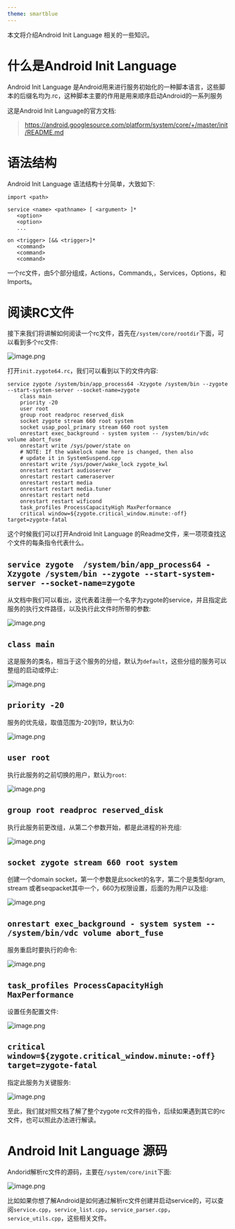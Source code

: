 ```yaml
---
theme: smartblue
---
```


本文将介绍Android Init Language 相关的一些知识。

# 什么是Android Init Language
Android Init Language 是Android用来进行服务初始化的一种脚本语言，这些脚本的后缀名均为.rc，这种脚本主要的作用是用来顺序启动Android的一系列服务

这是Android Init Language的官方文档:

> https://android.googlesource.com/platform/system/core/+/master/init/README.md

# 语法结构
Android Init Language 语法结构十分简单，大致如下:
```
import <path>

service <name> <pathname> [ <argument> ]*
   <option>
   <option>
   ...

on <trigger> [&& <trigger>]*
   <command>
   <command>
   <command>
```
一个rc文件，由5个部分组成，Actions，Commands,，Services，Options，和 Imports。

# 阅读RC文件
接下来我们将讲解如何阅读一个rc文件，首先在`/system/core/rootdir`下面，可以看到多个rc文件:


![image.png](https://p1-juejin.byteimg.com/tos-cn-i-k3u1fbpfcp/45ffd1d106634bbcbc2761fbf080014f~tplv-k3u1fbpfcp-jj-mark:0:0:0:0:q75.image#?w=822&h=456&s=29913&e=png&b=f1f0ef)

打开`init.zygote64.rc`，我们可以看到以下的文件内容:
```
service zygote /system/bin/app_process64 -Xzygote /system/bin --zygote --start-system-server --socket-name=zygote
    class main
    priority -20
    user root
    group root readproc reserved_disk
    socket zygote stream 660 root system
    socket usap_pool_primary stream 660 root system
    onrestart exec_background - system system -- /system/bin/vdc volume abort_fuse
    onrestart write /sys/power/state on
    # NOTE: If the wakelock name here is changed, then also
    # update it in SystemSuspend.cpp
    onrestart write /sys/power/wake_lock zygote_kwl
    onrestart restart audioserver
    onrestart restart cameraserver
    onrestart restart media
    onrestart restart media.tuner
    onrestart restart netd
    onrestart restart wificond
    task_profiles ProcessCapacityHigh MaxPerformance
    critical window=${zygote.critical_window.minute:-off} target=zygote-fatal
```
这个时候我们可以打开Android Init Language 的Readme文件，来一项项查找这个文件的每条指令代表什么。

## `service zygote  /system/bin/app_process64 -Xzygote /system/bin --zygote --start-system-server --socket-name=zygote`

从文档中我们可以看出，这代表着注册一个名字为zygote的service，并且指定此服务的执行文件路径，以及执行此文件时所带的参数:

![image.png](https://p9-juejin.byteimg.com/tos-cn-i-k3u1fbpfcp/fee9aa78aec74a98bcfa173a63812f0d~tplv-k3u1fbpfcp-jj-mark:0:0:0:0:q75.image#?w=744&h=216&s=13840&e=png&b=fcfcfc)

## `class main`
这是服务的类名，相当于这个服务的分组，默认为`default`，这些分组的服务可以整组的启动或停止:

![image.png](https://p3-juejin.byteimg.com/tos-cn-i-k3u1fbpfcp/3956d0a0f84a44ada222a8f9a53f1e18~tplv-k3u1fbpfcp-jj-mark:0:0:0:0:q75.image#?w=1012&h=171&s=39734&e=png&b=fef7ed)

## `priority -20`
服务的优先级，取值范围为-20到19，默认为0:

![image.png](https://p1-juejin.byteimg.com/tos-cn-i-k3u1fbpfcp/b66f3d12c94a47d8b237afa0a90f71a5~tplv-k3u1fbpfcp-jj-mark:0:0:0:0:q75.image#?w=886&h=103&s=10409&e=png&b=fff9f5)

## `user root`
执行此服务的之前切换的用户，默认为`root`:

![image.png](https://p1-juejin.byteimg.com/tos-cn-i-k3u1fbpfcp/ac2dfa338a1349aa8df6cebdeeb6eb7d~tplv-k3u1fbpfcp-jj-mark:0:0:0:0:q75.image#?w=990&h=213&s=53896&e=png&b=fff9ec)

## `group root readproc reserved_disk`
执行此服务前更改组，从第二个参数开始，都是此进程的补充组:

![image.png](https://p1-juejin.byteimg.com/tos-cn-i-k3u1fbpfcp/acda90d7f6e64f95940a4d6abfb210fc~tplv-k3u1fbpfcp-jj-mark:0:0:0:0:q75.image#?w=980&h=113&s=20701&e=png&b=fef7f1)

## `socket zygote stream 660 root system`
创建一个domain socket，第一个参数是此socket的名字，第二个是类型dgram, stream 或者seqpacket其中一个，660为权限设置，后面的为用户以及组:

![image.png](https://p9-juejin.byteimg.com/tos-cn-i-k3u1fbpfcp/3c11499c99ee42fe974100e7dc0dac25~tplv-k3u1fbpfcp-jj-mark:0:0:0:0:q75.image#?w=986&h=171&s=42868&e=png&b=fef8ec)

## `onrestart exec_background - system system -- /system/bin/vdc volume abort_fuse`
服务重启时要执行的命令:

![image.png](https://p1-juejin.byteimg.com/tos-cn-i-k3u1fbpfcp/14e6966fa7a44882a53c68a302d05c2d~tplv-k3u1fbpfcp-jj-mark:0:0:0:0:q75.image#?w=987&h=86&s=6332&e=png&b=fff9f3)

## `task_profiles ProcessCapacityHigh MaxPerformance`
设置任务配置文件:

![image.png](https://p6-juejin.byteimg.com/tos-cn-i-k3u1fbpfcp/5ad250fbb265493ca387e984403847ac~tplv-k3u1fbpfcp-jj-mark:0:0:0:0:q75.image#?w=986&h=119&s=18250&e=png&b=fef7f1)

## `critical window=${zygote.critical_window.minute:-off} target=zygote-fatal`
指定此服务为关键服务:

![image.png](https://p3-juejin.byteimg.com/tos-cn-i-k3u1fbpfcp/af3b801170ad426a9e3375f16029b84a~tplv-k3u1fbpfcp-jj-mark:0:0:0:0:q75.image#?w=996&h=145&s=34013&e=png&b=fdf6f0)

至此，我们就对照文档了解了整个zygote rc文件的指令，后续如果遇到其它的rc文件，也可以照此办法进行解读。

# Android Init Language 源码
Andorid解析rc文件的源码，主要在`/system/core/init`下面:

![image.png](https://p1-juejin.byteimg.com/tos-cn-i-k3u1fbpfcp/a409d74e174d4b2683e67439c158dfb1~tplv-k3u1fbpfcp-jj-mark:0:0:0:0:q75.image#?w=819&h=694&s=76258&e=png&b=f0efee)

比如如果你想了解Android是如何通过解析rc文件创建并启动service的，可以查阅`service.cpp`，`service_list.cpp`，`service_parser.cpp`，`service_utils.cpp`，这些相关文件。